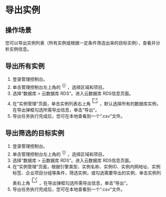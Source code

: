 # 导出实例<a name="rds_pg_05_0017"></a>

## 操作场景<a name="rds_05_0017_section17375927183"></a>

您可以导出实例列表（所有实例或根据一定条件筛选出来的目标实例），查看并分析实例信息。

## 导出所有实例<a name="rds_05_0017_section2855205020292"></a>

1.  登录管理控制台。
2.  单击管理控制台左上角的![](figures/Region灰色图标.png)，选择区域和项目。
3.  选择“数据库  \>  云数据库 RDS“。进入云数据库 RDS信息页面。
4.  在“实例管理”页面，单击实例列表右上角![](figures/导出.png)，默认选择所有的数据库实例，在导出弹框勾选所需导出信息，单击“导出“。
5.  导出任务执行完成后，您可在本地查看到一个“.csv”文件。

## 导出筛选的目标实例<a name="rds_05_0017_section069716213575"></a>

1.  登录管理控制台。
2.  单击管理控制台左上角的![](figures/Region灰色图标.png)，选择区域和项目。
3.  选择“数据库  \>  云数据库 RDS“。进入云数据库 RDS信息页面。
4.  在“实例管理”页面，根据引擎类型、实例名称、实例ID、实例内网地址、实例标签、企业项目分组等条件，筛选实例，或勾选需要导出的实例，单击实例列表右上角![](figures/导出-5.png)，在导出弹框勾选所需导出信息，单击“导出“。
5.  导出任务执行完成后，您可在本地查看到一个“.csv”文件。

